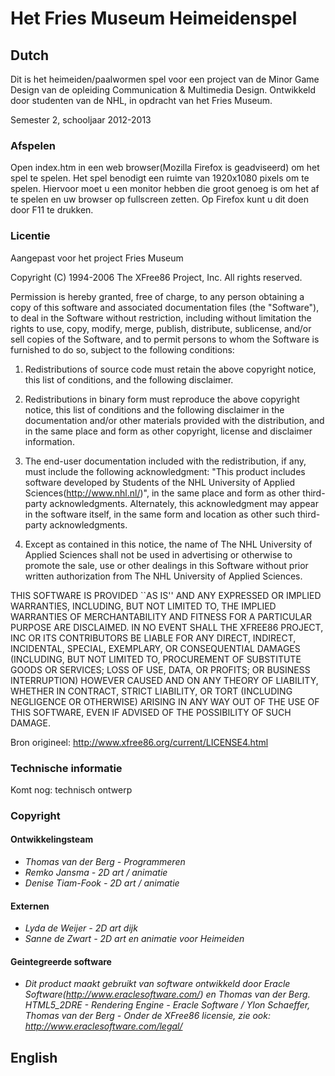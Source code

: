 Het Fries Museum Heimeidenspel
========================

Dutch
-----

Dit is het heimeiden/paalwormen spel voor een project van de Minor Game Design van de opleiding
Communication & Multimedia Design.
Ontwikkeld door studenten van de NHL, in opdracht van het Fries Museum.

Semester 2, schooljaar 2012-2013

### Afspelen

Open index.htm in een web browser(Mozilla Firefox is geadviseerd) om het spel te spelen.
Het spel benodigt een ruimte van 1920x1080 pixels om te spelen. Hiervoor moet u een monitor hebben
die groot genoeg is om het af te spelen en uw browser op fullscreen zetten. Op Firefox kunt u dit
doen door F11 te drukken.

### Licentie

Aangepast voor het project Fries Museum


Copyright (C) 1994-2006 The XFree86 Project, Inc.
All rights reserved.

Permission is hereby granted, free of charge, to any person obtaining a copy of this software and associated documentation files (the "Software"), to deal in the Software without restriction, including without limitation the rights to use, copy, modify, merge, publish, distribute, sublicense, and/or sell copies of the Software, and to permit persons to whom the Software is furnished to do so, subject to the following conditions:

1. Redistributions of source code must retain the above copyright notice, this list of conditions, and the following disclaimer.

2. Redistributions in binary form must reproduce the above copyright notice, this list of conditions and the following disclaimer in the documentation and/or other materials provided with the distribution, and in the same place and form as other copyright, license and disclaimer information.

3. The end-user documentation included with the redistribution, if any, must include the following acknowledgment: "This product includes software developed by Students of the NHL University of Applied Sciences(http://www.nhl.nl/)", in the same place and form as other third-party acknowledgments. Alternately, this acknowledgment may appear in the software itself, in the same form and location as other such third-party acknowledgments.
4. Except as contained in this notice, the name of The NHL University of Applied Sciences shall not be used in advertising or otherwise to promote the sale, use or other dealings in this Software without prior written authorization from The NHL University of Applied Sciences.

THIS SOFTWARE IS PROVIDED ``AS IS'' AND ANY EXPRESSED OR IMPLIED WARRANTIES, INCLUDING, BUT NOT LIMITED TO, THE IMPLIED WARRANTIES OF MERCHANTABILITY AND FITNESS FOR A PARTICULAR PURPOSE ARE DISCLAIMED. IN NO EVENT SHALL THE XFREE86 PROJECT, INC OR ITS CONTRIBUTORS BE LIABLE FOR ANY DIRECT, INDIRECT, INCIDENTAL, SPECIAL, EXEMPLARY, OR CONSEQUENTIAL DAMAGES (INCLUDING, BUT NOT LIMITED TO, PROCUREMENT OF SUBSTITUTE GOODS OR SERVICES; LOSS OF USE, DATA, OR PROFITS; OR BUSINESS INTERRUPTION) HOWEVER CAUSED AND ON ANY THEORY OF LIABILITY, WHETHER IN CONTRACT, STRICT LIABILITY, OR TORT (INCLUDING NEGLIGENCE OR OTHERWISE) ARISING IN ANY WAY OUT OF THE USE OF THIS SOFTWARE, EVEN IF ADVISED OF THE POSSIBILITY OF SUCH DAMAGE.



Bron origineel: http://www.xfree86.org/current/LICENSE4.html

### Technische informatie

Komt nog: technisch ontwerp

### Copyright

#### Ontwikkelingsteam
 * *Thomas van der Berg - Programmeren*
 * *Remko Jansma - 2D art / animatie*
 * *Denise Tiam-Fook - 2D art / animatie*

#### Externen
 * *Lyda de Weijer - 2D art dijk*
 * *Sanne de Zwart - 2D art en animatie voor Heimeiden*

#### Geintegreerde software

 * *Dit product maakt gebruikt van software ontwikkeld door Eracle
   Software(http://www.eraclesoftware.com/) en Thomas van der Berg.
   HTML5_2DRE - Rendering Engine - Eracle Software / Ylon Schaeffer, Thomas van der Berg - 
   Onder de XFree86 licensie, zie ook: http://www.eraclesoftware.com/legal/*
   


English
-------
